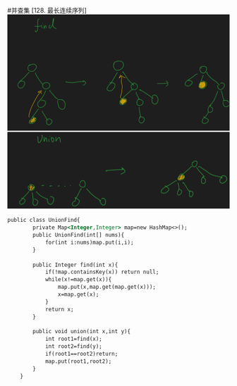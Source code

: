 #并查集
[128. 最长连续序列]
![](.z_09_算法_类别_并查集_images/f0f8b30d.png)
![](.z_09_算法_类别_并查集_images/06dea02b.png)
```asp
public class UnionFind{
        private Map<Integer,Integer> map=new HashMap<>();
        public UnionFind(int[] nums){
            for(int i:nums)map.put(i,i);
        }

        public Integer find(int x){
            if(!map.containsKey(x)) return null;
            while(x!=map.get(x)){
                map.put(x,map.get(map.get(x)));
                x=map.get(x);
            }
            return x;
        }

        public void union(int x,int y){
            int root1=find(x);
            int root2=find(y);
            if(root1==root2)return;
            map.put(root1,root2);
        }
    }
```
